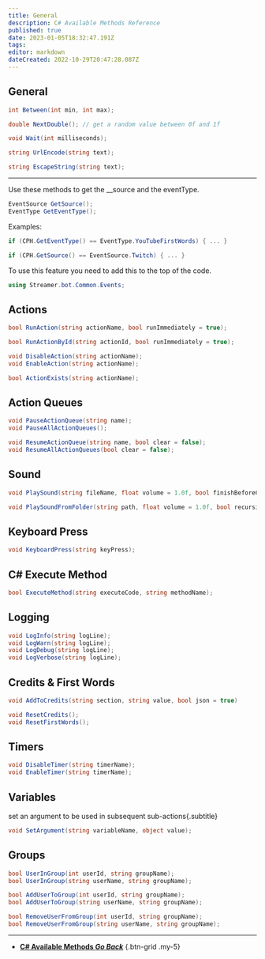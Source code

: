 ```yaml
---
title: General
description: C# Available Methods Reference
published: true
date: 2023-01-05T18:32:47.191Z
tags: 
editor: markdown
dateCreated: 2022-10-29T20:47:28.087Z
---
```


## General
```csharp
int Between(int min, int max);
```

```csharp
double NextDouble(); // get a random value between 0f and 1f
```

```csharp
void Wait(int milliseconds);
```

```csharp
string UrlEncode(string text);
```

```csharp
string EscapeString(string text);
```

---

Use these methods to get the __source and the eventType.
```csharp
EventSource GetSource();
EventType GetEventType();
```

Examples:

```csharp
if (CPH.GetEventType() == EventType.YouTubeFirstWords) { ... }
```
```csharp
if (CPH.GetSource() == EventSource.Twitch) { ... }
```

To use this feature you need to add this to the top of the code.
```csharp
using Streamer.bot.Common.Events;
```

## Actions
```csharp
bool RunAction(string actionName, bool runImmediately = true);
```

```csharp
bool RunActionById(string actionId, bool runImmediately = true);
```

```csharp
void DisableAction(string actionName);
void EnableAction(string actionName);
```

```csharp
bool ActionExists(string actionName);
```

## Action Queues
```csharp
void PauseActionQueue(string name);
void PauseAllActionQueues();
```

```csharp
void ResumeActionQueue(string name, bool clear = false);
void ResumeAllActionQueues(bool clear = false);
```

## Sound
```csharp
void PlaySound(string fileName, float volume = 1.0f, bool finishBeforeContinuing = false);
```

```csharp
void PlaySoundFromFolder(string path, float volume = 1.0f, bool recursive = false, bool finishBeforeContinuing = false);
```

## Keyboard Press
```csharp
void KeyboardPress(string keyPress);
```

## C# Execute Method
```csharp
bool ExecuteMethod(string executeCode, string methodName);
```

## Logging
```csharp
void LogInfo(string logLine);
void LogWarn(string logLine);
void LogDebug(string logLine);
void LogVerbose(string logLine);
```

## Credits & First Words
```csharp
void AddToCredits(string section, string value, bool json = true)
```

```csharp
void ResetCredits();
void ResetFirstWords();
```

## Timers
```csharp
void DisableTimer(string timerName);
void EnableTimer(string timerName);
```

## Variables
set an argument to be used in subsequent sub-actions{.subtitle}

```csharp
void SetArgument(string variableName, object value);
```

## Groups
```csharp
bool UserInGroup(int userId, string groupName);
bool UserInGroup(string userName, string groupName);
```

```csharp
bool AddUserToGroup(int userId, string groupName);
bool AddUserToGroup(string userName, string groupName);
```

```csharp
bool RemoveUserFromGroup(int userId, string groupName);
bool RemoveUserFromGroup(string userName, string groupName);
```

---

- [<i class="mdi mdi-chevron-left"></i> **C# Available Methods *Go Back***](/Sub-Actions/Code/CSharp/Available-Methods)
{.btn-grid .my-5}